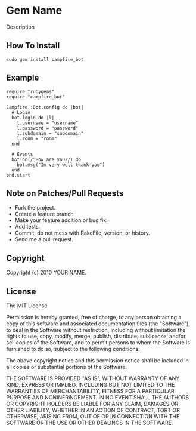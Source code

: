 # Gem Name

Description

## How To Install

    sudo gem install campfire_bot

## Example

    require "rubygems"
    require "campfire_bot"

    Campfire::Bot.config do |bot|
      # Login
      bot.login do |l|
        l.username = "username"
        l.password = "password"
        l.subdomain = "subdomain"
        l.room = "room"
      end

      # Events
      bot.on(/^How are you?/) do
        bot.msg("Im very well thank-you")
      end
    end.start

## Note on Patches/Pull Requests

* Fork the project.
* Create a feature branch
* Make your feature addition or bug fix.
* Add tests.
* Commit, do not mess with RakeFile, version, or history.
* Send me a pull request.

## Copyright

Copyright (c) 2010 YOUR NAME.

## License

The MIT License

Permission is hereby granted, free of charge, to any person obtaining a copy
of this software and associated documentation files (the "Software"), to deal
in the Software without restriction, including without limitation the rights
to use, copy, modify, merge, publish, distribute, sublicense, and/or sell
copies of the Software, and to permit persons to whom the Software is
furnished to do so, subject to the following conditions:

The above copyright notice and this permission notice shall be included in
all copies or substantial portions of the Software.

THE SOFTWARE IS PROVIDED "AS IS", WITHOUT WARRANTY OF ANY KIND, EXPRESS OR
IMPLIED, INCLUDING BUT NOT LIMITED TO THE WARRANTIES OF MERCHANTABILITY,
FITNESS FOR A PARTICULAR PURPOSE AND NONINFRINGEMENT. IN NO EVENT SHALL THE
AUTHORS OR COPYRIGHT HOLDERS BE LIABLE FOR ANY CLAIM, DAMAGES OR OTHER
LIABILITY, WHETHER IN AN ACTION OF CONTRACT, TORT OR OTHERWISE, ARISING FROM,
OUT OF OR IN CONNECTION WITH THE SOFTWARE OR THE USE OR OTHER DEALINGS IN
THE SOFTWARE.